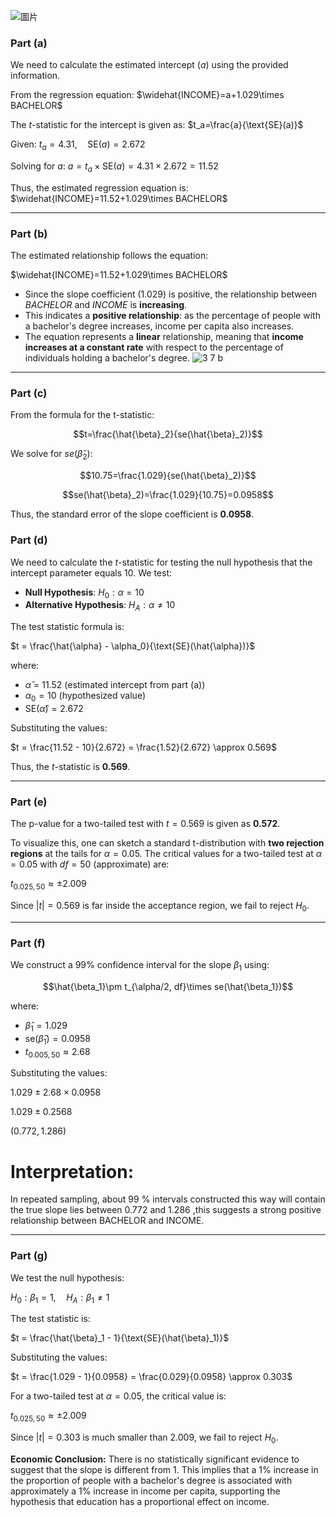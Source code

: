 ![圖片](https://github.com/user-attachments/assets/006e7abd-c13f-4a93-9126-f675c50ee383)


### Part (a)
We need to calculate the estimated intercept $(a)$ using the provided information.

From the regression equation:
$\widehat{INCOME}=a+1.029\times BACHELOR$

The $t$-statistic for the intercept is given as:
$t_a=\frac{a}{\text{SE}(a)}$

Given:
$t_a=4.31, \quad \text{SE}(a)=2.672$

Solving for $a$:
$a=t_a\times \text{SE}(a)=4.31\times2.672=11.52$

Thus, the estimated regression equation is:
$\widehat{INCOME}=11.52+1.029\times BACHELOR$

---

### Part (b)
The estimated relationship follows the equation:

$\widehat{INCOME}=11.52+1.029\times BACHELOR$

- Since the slope coefficient $(1.029)$ is positive, the relationship between $BACHELOR$ and $INCOME$ is **increasing**.
- This indicates a **positive relationship**: as the percentage of people with a bachelor's degree increases, income per capita also increases.
- The equation represents a **linear** relationship, meaning that **income increases at a constant rate** with respect to the percentage of individuals holding a bachelor's degree.
![3 7 b](https://github.com/user-attachments/assets/117abb1c-0f9c-4d90-9263-0e27ae9bf001)

---

### Part (c)
From the formula for the t-statistic:

$$t=\frac{\hat{\beta}_2}{se(\hat{\beta}_2)}$$

We solve for $se(\hat{\beta}_2)$:

$$10.75=\frac{1.029}{se(\hat{\beta}_2)}$$

$$se(\hat{\beta}_2)=\frac{1.029}{10.75}=0.0958$$

Thus, the standard error of the slope coefficient is **$0.0958$**.

### Part (d)
We need to calculate the $t$-statistic for testing the null hypothesis that the intercept parameter equals $10$.
We test:
- **Null Hypothesis**: $H_0: \alpha=10$
- **Alternative Hypothesis**: $H_A: \alpha\neq10$

The test statistic formula is:

$t = \frac{\hat{\alpha} - \alpha_0}{\text{SE}(\hat{\alpha})}$

where:
- $\hat{\alpha}$ = 11.52 (estimated intercept from part (a))
- $\alpha_0 = 10$ (hypothesized value)
- $\text{SE}(\hat{\alpha}) = 2.672$

Substituting the values:

$t = \frac{11.52 - 10}{2.672} = \frac{1.52}{2.672} \approx 0.569$

Thus, the $t$-statistic is **0.569**.

---

### Part (e)
The p-value for a two-tailed test with $t = 0.569$ is given as **0.572**.

To visualize this, one can sketch a standard t-distribution with **two rejection regions** at the tails for $\alpha = 0.05$. The critical values for a two-tailed test at $\alpha = 0.05$ with $df = 50$ (approximate) are:

$t_{0.025, 50} \approx \pm2.009$

Since $|t| = 0.569$ is far inside the acceptance region, we fail to reject $H_0$.

---

### Part (f)
We construct a 99% confidence interval for the slope $\beta_1$ using:

$$\hat{\beta_1}\pm t_{\alpha/2, df}\times se(\hat{\beta_1})$$

where:
- $\hat{\beta}_1 = 1.029$
- $\text{se}(\hat{\beta}_1) = 0.0958$
- $t_{0.005, 50} \approx 2.68$

Substituting the values:

$1.029 \pm 2.68 \times 0.0958$

$1.029 \pm 0.2568$

$(0.772, 1.286)$

# Interpretation:
In repeated sampling, about 99 % intervals constructed this way will contain the true slope lies between 0.772 and 1.286 ,this suggests a strong positive relationship between BACHELOR and INCOME.

---

### Part (g)
We test the null hypothesis:

$H_0: \beta_1 = 1, \quad H_A: \beta_1 \neq 1$

The test statistic is:

$t = \frac{\hat{\beta}_1 - 1}{\text{SE}(\hat{\beta}_1)}$

Substituting the values:

$t = \frac{1.029 - 1}{0.0958} = \frac{0.029}{0.0958} \approx 0.303$

For a two-tailed test at $\alpha = 0.05$, the critical value is:

$t_{0.025, 50} \approx \pm2.009$

Since $|t| = 0.303$ is much smaller than $2.009$, we fail to reject $H_0$.

**Economic Conclusion:** There is no statistically significant evidence to suggest that the slope is different from $1$. This implies that a $1\%$ increase in the proportion of people with a bachelor's degree is associated with approximately a $1\%$ increase in income per capita, supporting the hypothesis that education has a proportional effect on income.

